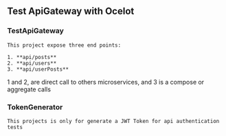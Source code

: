 ## Test ApiGateway with Ocelot



### TestApiGateway
	This project expose three end points:
	
	1. **api/posts**
	2. **api/users**
	3. **api/userPosts**

1 and 2, are direct call to others microservices, and 3 is a compose or aggregate calls

### TokenGenerator
	This projects is only for generate a JWT Token for api authentication tests